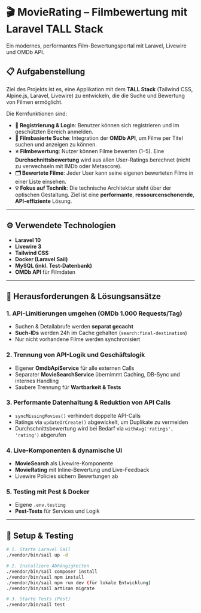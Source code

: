 # 🎬 MovieRating – Filmbewertung mit Laravel TALL Stack

Ein modernes, performantes Film-Bewertungsportal mit Laravel, Livewire und OMDb API.

## 📋 Aufgabenstellung

Ziel des Projekts ist es, eine Applikation mit dem **TALL Stack** (Tailwind CSS, Alpine.js, Laravel, Livewire) zu entwickeln, die die Suche und Bewertung von Filmen ermöglicht.

Die Kernfunktionen sind:

- **🔐 Registrierung & Login**: Benutzer können sich registrieren und im geschützten Bereich anmelden.
- **🔎 Filmbasierte Suche**: Integration der **OMDb API**, um Filme per Titel suchen und anzeigen zu können.
- **⭐ Filmbewertung**: Nutzer können Filme bewerten (1–5). Eine **Durchschnittsbewertung** wird aus allen User-Ratings berechnet (nicht zu verwechseln mit IMDb oder Metascore).
- **🗂️ Bewertete Filme**: Jeder User kann seine eigenen bewerteten Filme in einer Liste einsehen.
- **💡 Fokus auf Technik**: Die technische Architektur steht über der optischen Gestaltung. Ziel ist eine **performante**, **ressourcenschonende**, **API-effiziente** Lösung.

---

## ⚙️ Verwendete Technologien

- **Laravel 10**
- **Livewire 3**
- **Tailwind CSS**
- **Docker (Laravel Sail)**
- **MySQL (inkl. Test-Datenbank)**
- **OMDb API** für Filmdaten

---

## 🧠 Herausforderungen & Lösungsansätze

### 1. **API-Limitierungen umgehen (OMDb 1.000 Requests/Tag)**
- Suchen & Detailabrufe werden **separat gecacht**
- **Such-IDs** werden 24h im Cache gehalten (`search:final-destination`)
- Nur nicht vorhandene Filme werden synchronisiert

### 2. **Trennung von API-Logik und Geschäftslogik**
- Eigener **OmdbApiService** für alle externen Calls
- Separater **MovieSearchService** übernimmt Caching, DB-Sync und internes Handling
- Saubere Trennung für **Wartbarkeit & Tests**

### 3. **Performante Datenhaltung & Reduktion von API Calls**
- `syncMissingMovies()` verhindert doppelte API-Calls
- Ratings via `updateOrCreate()` abgewickelt, um Duplikate zu vermeiden
- Durchschnittsbewertung wird bei Bedarf via `withAvg('ratings', 'rating')` abgerufen

### 4. **Live-Komponenten & dynamische UI**
- **MovieSearch** als Livewire-Komponente
- **MovieRating** mit Inline-Bewertung und Live-Feedback
- Livewire Policies sichern Bewertungen ab

### 5. **Testing mit Pest & Docker**
- Eigene `.env.testing`
- **Pest-Tests** für Services und Logik

---

## 🧪 Setup & Testing

```bash
# 1. Starte Laravel Sail
./vendor/bin/sail up -d

# 2. Installiere Abhängigkeiten
./vendor/bin/sail composer install
./vendor/bin/sail npm install
./vendor/bin/sail npm run dev (für lokale Entwicklung)
./vendor/bin/sail artisan migrate

# 3. Starte Tests (Pest)
./vendor/bin/sail test
